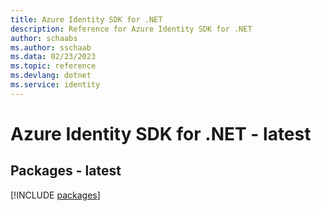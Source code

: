 ```yaml
---
title: Azure Identity SDK for .NET
description: Reference for Azure Identity SDK for .NET
author: schaabs
ms.author: sschaab
ms.data: 02/23/2023
ms.topic: reference
ms.devlang: dotnet
ms.service: identity
---
```

# Azure Identity SDK for .NET - latest
## Packages - latest
[!INCLUDE [packages](identity-index.md)]